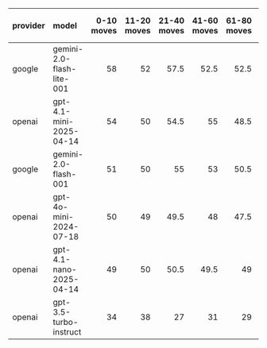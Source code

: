 | provider   | model                     |   0-10 moves |   11-20 moves |   21-40 moves |   41-60 moves |   61-80 moves |   81-100 moves |
|:-----------|:--------------------------|-------------:|--------------:|--------------:|--------------:|--------------:|---------------:|
| google     | gemini-2.0-flash-lite-001 |           58 |            52 |          57.5 |          52.5 |          52.5 |           54   |
| openai     | gpt-4.1-mini-2025-04-14   |           54 |            50 |          54.5 |          55   |          48.5 |           52.5 |
| google     | gemini-2.0-flash-001      |           51 |            50 |          55   |          53   |          50.5 |           50.5 |
| openai     | gpt-4o-mini-2024-07-18    |           50 |            49 |          49.5 |          48   |          47.5 |           50.5 |
| openai     | gpt-4.1-nano-2025-04-14   |           49 |            50 |          50.5 |          49.5 |          49   |           49.5 |
| openai     | gpt-3.5-turbo-instruct    |           34 |            38 |          27   |          31   |          29   |           29.5 |